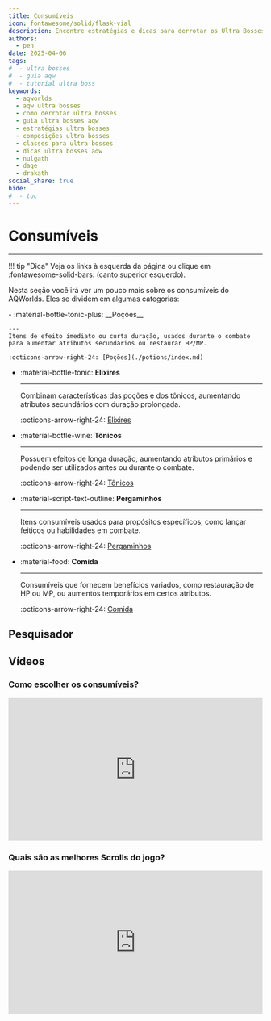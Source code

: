 ```yaml
---
title: Consumíveis
icon: fontawesome/solid/flask-vial
description: Encontre estratégias e dicas para derrotar os Ultra Bosses em AdventureQuest Worlds.
authors:
  - pen
date: 2025-04-06
tags:
#  - ultra bosses
#  - guia aqw
#  - tutorial ultra boss
keywords:
  - aqworlds
  - aqw ultra bosses
  - como derrotar ultra bosses
  - guia ultra bosses aqw
  - estratégias ultra bosses
  - composições ultra bosses
  - classes para ultra bosses
  - dicas ultra bosses aqw
  - nulgath
  - dage
  - drakath
social_share: true
hide:
#  - toc
---
```

# Consumíveis
---
!!! tip "Dica"
    Veja os links à esquerda da página ou clique em :fontawesome-solid-bars: (canto superior esquerdo).

Nesta seção você irá ver um pouco mais sobre os consumíveis do AQWorlds. Eles se dividem em algumas categorias:

<div class="grid cards" markdown>
-   :material-bottle-tonic-plus: __Poções__

    ---
    Itens de efeito imediato ou curta duração, usados durante o combate para aumentar atributos secundários ou restaurar HP/MP.

    :octicons-arrow-right-24: [Poções](./potions/index.md)

-   :material-bottle-tonic: __Elixires__

    ---
    Combinam características das poções e dos tônicos, aumentando atributos secundários com duração prolongada.

    :octicons-arrow-right-24: [Elixires](./elixirs/index.md)

-   :material-bottle-wine: __Tônicos__

    ---
    Possuem efeitos de longa duração, aumentando atributos primários e podendo ser utilizados antes ou durante o combate.

    :octicons-arrow-right-24: [Tônicos](./tonics/index.md)

-   :material-script-text-outline: __Pergaminhos__

    ---
    Itens consumíveis usados para propósitos específicos, como lançar feitiços ou habilidades em combate.

    :octicons-arrow-right-24: [Pergaminhos](./scrolls/index.md)

-   :material-food: __Comida__

    ---
    Consumíveis que fornecem benefícios variados, como restauração de HP ou MP, ou aumentos temporários em certos atributos.

    :octicons-arrow-right-24: [Comida](./foods/index.md)
</div>

## Pesquisador

<link rel="stylesheet" href="../../assets/css/alchemy.css">
<script src="../../assets/js/ing.js"></script>
<script src="../../assets/js/alc.js"></script>

## Vídeos

### Como escolher os consumíveis?
<div style="position: relative; width: 100%; padding-bottom: 56.25%; height: 0; overflow: hidden;">
  <iframe 
    src="https://www.youtube.com/embed/Zzmp3azwedk?si=W1xxYvuB8pcXBjjk" 
    title="YouTube video player" 
    frameborder="0" 
    allow="accelerometer; autoplay; clipboard-write; encrypted-media; gyroscope; picture-in-picture; web-share" 
    referrerpolicy="strict-origin-when-cross-origin" 
    allowfullscreen 
    style="position: absolute; top: 0; left: 0; width: 100%; height: 100%;"
  ></iframe>
</div>

### Quais são as melhores Scrolls do jogo?
<div style="position: relative; width: 100%; padding-bottom: 56.25%; height: 0; overflow: hidden;">
  <iframe 
    src="https://www.youtube.com/embed/7VV33fB9NaQ?si=tTB9jsem-NeFH2aR" 
    title="YouTube video player" 
    frameborder="0" 
    allow="accelerometer; autoplay; clipboard-write; encrypted-media; gyroscope; picture-in-picture; web-share" 
    referrerpolicy="strict-origin-when-cross-origin" 
    allowfullscreen 
    style="position: absolute; top: 0; left: 0; width: 100%; height: 100%;"
  ></iframe>
</div>


